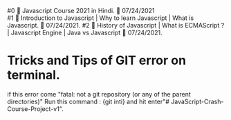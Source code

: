 #0 🛑 Javascript Course 2021 in Hindi.   📅 07/24/2021</br>
#1 🛑 Introduction to Javascript | Why to learn Javascript | What is Javascript.  📅 07/24/2021.
#2 🛑 History of Javascript | What is ECMAScript ? | Javascript Engine | Java vs Javascript 📅 07/24/2021.


# Tricks and Tips of GIT error on terminal.
if this error come "fatal: not a git repository (or any of the parent directories)"
Run this command : {git inti} and hit enter"# JavaScript-Crash-Course-Project-v1".
